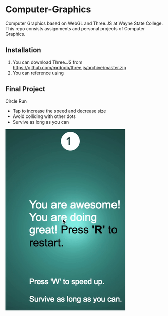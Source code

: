 # Computer-Graphics
Computer Graphics based on WebGL and Three.JS at Wayne State College.
This repo consists assignments and personal projects of Computer Graphics.

## Installation
1) You can download Three.JS from https://github.com/mrdoob/three.js/archive/master.zip
2) You can reference using 

## Final Project
Circle Run
- Tap to increase the speed and decrease size
- Avoid colliding with other dots
- Survive as long as you can

![](final_project/graphics-final.gif)
